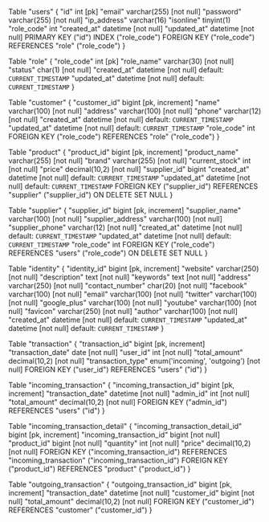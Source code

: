 Table "users" {
  "id" int [pk]
  "email" varchar(255) [not null]
  "password" varchar(255) [not null]
  "ip_address" varchar(16)
  "isonline" tinyint(1)
  "role_code" int
  "created_at" datetime [not null]
  "updated_at" datetime [not null]
  PRIMARY KEY ("id")
  INDEX ("role_code")
  FOREIGN KEY ("role_code") REFERENCES "role" ("role_code")
}

Table "role" {
  "role_code" int [pk]
  "role_name" varchar(30) [not null]
  "status" char(1) [not null]
  "created_at" datetime [not null] default: `CURRENT_TIMESTAMP`
  "updated_at" datetime [not null] default: `CURRENT_TIMESTAMP`
}

Table "customer" {
  "customer_id" bigint [pk, increment]
  "name" varchar(100) [not null]
  "address" varchar(100) [not null]
  "phone" varchar(12) [not null]
  "created_at" datetime [not null] default: `CURRENT_TIMESTAMP`
  "updated_at" datetime [not null] default: `CURRENT_TIMESTAMP`
  "role_code" int
  FOREIGN KEY ("role_code") REFERENCES "role" ("role_code")
}

Table "product" {
  "product_id" bigint [pk, increment]
  "product_name" varchar(255) [not null]
  "brand" varchar(255) [not null]
  "current_stock" int [not null]
  "price" decimal(10,2) [not null]
  "supplier_id" bigint
  "created_at" datetime [not null] default: `CURRENT_TIMESTAMP`
  "updated_at" datetime [not null] default: `CURRENT_TIMESTAMP`
  FOREIGN KEY ("supplier_id") REFERENCES "supplier" ("supplier_id") ON DELETE SET NULL
}

Table "supplier" {
  "supplier_id" bigint [pk, increment]
  "supplier_name" varchar(100) [not null]
  "supplier_address" varchar(100) [not null]
  "supplier_phone" varchar(12) [not null]
  "created_at" datetime [not null] default: `CURRENT_TIMESTAMP`
  "updated_at" datetime [not null] default: `CURRENT_TIMESTAMP`
  "role_code" int
  FOREIGN KEY ("role_code") REFERENCES "users" ("role_code") ON DELETE SET NULL
}

Table "identity" {
  "identity_id" bigint [pk, increment]
  "website" varchar(250) [not null]
  "description" text [not null]
  "keywords" text [not null]
  "address" varchar(250) [not null]
  "contact_number" char(20) [not null]
  "facebook" varchar(100) [not null]
  "email" varchar(100) [not null]
  "twitter" varchar(100) [not null]
  "google_plus" varchar(100) [not null]
  "youtube" varchar(100) [not null]
  "favicon" varchar(250) [not null]
  "author" varchar(100) [not null]
  "created_at" datetime [not null] default: `CURRENT_TIMESTAMP`
  "updated_at" datetime [not null] default: `CURRENT_TIMESTAMP`
}

Table "transaction" {
  "transaction_id" bigint [pk, increment]
  "transaction_date" date [not null]
  "user_id" int [not null]
  "total_amount" decimal(10,2) [not null]
  "transaction_type" enum('incoming', 'outgoing') [not null]
  FOREIGN KEY ("user_id") REFERENCES "users" ("id")
}

Table "incoming_transaction" {
  "incoming_transaction_id" bigint [pk, increment]
  "transaction_date" datetime [not null]
  "admin_id" int [not null]
  "total_amount" decimal(10,2) [not null]
  FOREIGN KEY ("admin_id") REFERENCES "users" ("id")
}

Table "incoming_transaction_detail" {
  "incoming_transaction_detail_id" bigint [pk, increment]
  "incoming_transaction_id" bigint [not null]
  "product_id" bigint [not null]
  "quantity" int [not null]
  "price" decimal(10,2) [not null]
  FOREIGN KEY ("incoming_transaction_id") REFERENCES "incoming_transaction" ("incoming_transaction_id")
  FOREIGN KEY ("product_id") REFERENCES "product" ("product_id")
}

Table "outgoing_transaction" {
  "outgoing_transaction_id" bigint [pk, increment]
  "transaction_date" datetime [not null]
  "customer_id" bigint [not null]
  "total_amount" decimal(10,2) [not null]
  FOREIGN KEY ("customer_id") REFERENCES "customer" ("customer_id")
}
